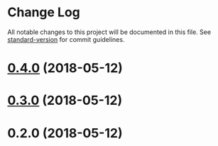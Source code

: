 # Change Log

All notable changes to this project will be documented in this file. See [standard-version](https://github.com/conventional-changelog/standard-version) for commit guidelines.

<a name="0.4.0"></a>
# [0.4.0](https://github.com/ojkelly/linnet/compare/v0.3.0...v0.4.0) (2018-05-12)



<a name="0.3.0"></a>
# [0.3.0](https://github.com/ojkelly/linnet/compare/v0.2.0...v0.3.0) (2018-05-12)



<a name="0.2.0"></a>
# 0.2.0 (2018-05-12)
